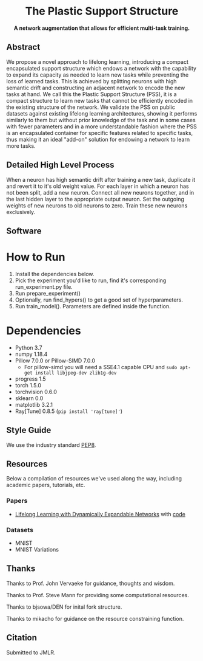<div align="center">

# The Plastic Support Structure

**A network augmentation that allows for efficient multi-task training.**
</div>

## Abstract
We propose a novel approach to lifelong learning, introducing a compact encapsulated support structure which endows a network with the capability to expand its capacity as needed to learn new tasks while preventing the loss of learned tasks. This is achieved by splitting neurons with high semantic drift and constructing an adjacent network to encode the new tasks at hand. We call this the Plastic Support Structure (PSS), it is a compact structure to learn new tasks that cannot be efficiently encoded in the existing structure of the network. We validate the PSS on public datasets against existing lifelong learning architectures, showing it performs similarly to them but without prior knowledge of the task and in some cases with fewer parameters and in a more understandable fashion where the PSS is an encapsulated container for specific features related to specific tasks, thus making it an ideal "add-on" solution for endowing a network to learn more tasks.

## Detailed High Level Process
When a neuron has high semantic drift after training a new task, duplicate it and revert it to it's old weight value. 
For each layer in which a neuron has not been split, add a new neuron.
Connect all new neurons together, and in the last hidden layer to the appropriate output neuron.
Set the outgoing weights of new neurons to old neurons to zero. Train these new neurons exclusively.


## Software 
# How to Run
1. Install the dependencies below.
2. Pick the experiment you'd like to run, find it's corresponding run_experiment.py file.
3. Run prepare_experiment()
4. Optionally, run find_hypers() to get a good set of hyperparameters.
5. Run train_model(). Parameters are defined inside the function.


# Dependencies
- Python 3.7
- numpy 1.18.4
- Pillow 7.0.0 or Pillow-SIMD 7.0.0
    - For pillow-simd you will need a SSE4.1 capable CPU and `sudo apt-get install libjpeg-dev zlib1g-dev`
- progress 1.5
- torch 1.5.0
- torchvision 0.6.0
- sklearn 0.0
- matplotlib 3.2.1
- Ray[Tune] 0.8.5 (`pip install 'ray[tune]'`)

## Style Guide
We use the industry standard [PEP8].

[PEP8]: <https://pep8.org>

## Resources
Below a compilation of resources we've used along the way, including academic papers, tutorials, etc.
### Papers
- [Lifelong Learning with Dynamically Expandable Networks](https://openreview.net/pdf?id=Sk7KsfW0-) with [code](https://github.com/jaehong-yoon93/DEN)
### Datasets
- MNIST
- MNIST Variations

## Thanks
Thanks to Prof. John Vervaeke for guidance, thoughts and wisdom.

Thanks to Prof. Steve Mann for providing some computational resources.

Thanks to bjsowa/DEN for inital fork structure.

Thanks to mikacho for guidance on the resource constraining function.


## Citation
Submitted to JMLR.

